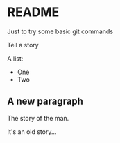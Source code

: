 # README
Just to try some basic git commands

Tell a story

A list:
   * One
   * Two
   
## A new paragraph

The story of the man.

It's an old story...
